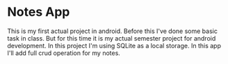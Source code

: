 # Notes App

This is my first actual project in android. 
Before this I've done some basic task in class. 
But for this time it is my actual semester project for android development. 
In this project I'm using SQLite as a local storage. 
In this app I'll add full crud operation for my notes.

